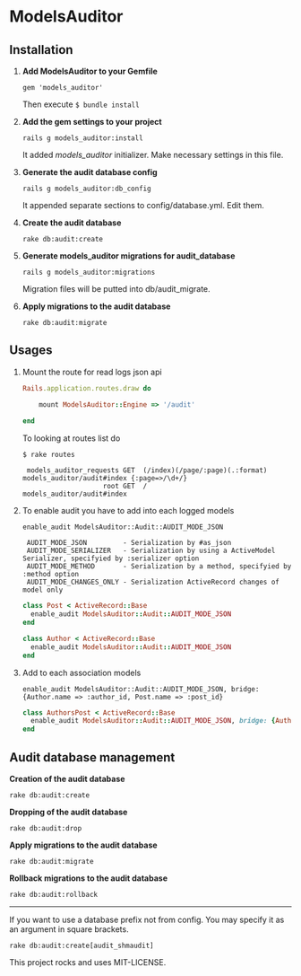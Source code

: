 # ModelsAuditor

## Installation

1. **Add ModelsAuditor to your Gemfile**

    `gem 'models_auditor'`
    
    Then execute `$ bundle install`

2. **Add the gem settings to your project**

    `rails g models_auditor:install`

    It added _models_auditor_ initializer. Make necessary settings in this file.

3. **Generate the audit database config**

    `rails g models_auditor:db_config`

    It appended separate sections to config/database.yml. Edit them.

4. **Create the audit database**

    `rake db:audit:create`

5. **Generate models_auditor migrations for audit_database**

    `rails g models_auditor:migrations`

    Migration files will be putted into db/audit_migrate.

6. **Apply migrations to the audit database**

    `rake db:audit:migrate`

## Usages

1. Mount the route for read logs json api

    ```ruby
    Rails.application.routes.draw do
    
        mount ModelsAuditor::Engine => '/audit'
        
    end    
    ```
    
    To looking at routes list do
     
     `$ rake routes`
     
        models_auditor_requests GET  (/index)(/page/:page)(.:format) models_auditor/audit#index {:page=>/\d+/}
                           root GET  /                               models_auditor/audit#index

2. To enable audit you have to add into each logged models

    `enable_audit ModelsAuditor::Audit::AUDIT_MODE_JSON`
    
        AUDIT_MODE_JSON         - Serialization by #as_json
        AUDIT_MODE_SERIALIZER   - Serialization by using a ActiveModel Serializer, specifyied by :serializer option
        AUDIT_MODE_METHOD       - Serialization by a method, specifyied by :method option
        AUDIT_MODE_CHANGES_ONLY - Serialization ActiveRecord changes of model only
        
    ```ruby
    class Post < ActiveRecord::Base
      enable_audit ModelsAuditor::Audit::AUDIT_MODE_JSON
    end
    ```    
        
    ```ruby
    class Author < ActiveRecord::Base
      enable_audit ModelsAuditor::Audit::AUDIT_MODE_JSON
    end
    ```    
    
3. Add to each association models
    
    `enable_audit ModelsAuditor::Audit::AUDIT_MODE_JSON, bridge: {Author.name => :author_id, Post.name => :post_id}`
    
    ```ruby
    class AuthorsPost < ActiveRecord::Base
      enable_audit ModelsAuditor::Audit::AUDIT_MODE_JSON, bridge: {Author.name => :author_id, Post.name => :post_id}
    end
    ``` 

## Audit database management

**Creation of the audit database**

`rake db:audit:create`

**Dropping of the audit database**

`rake db:audit:drop`

**Apply migrations to the audit database**

`rake db:audit:migrate`

**Rollback migrations to the audit database**

`rake db:audit:rollback`

---

If you want to use a database prefix not from config. You may specify it as an argument in square brackets.

`rake db:audit:create[audit_shmaudit]`


This project rocks and uses MIT-LICENSE.
